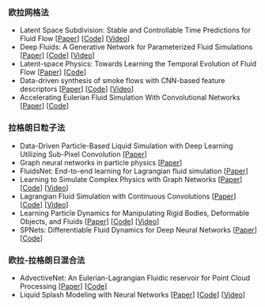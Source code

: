 ### 欧拉网格法

* Latent Space Subdivision: Stable and Controllable Time Predictions for Fluid Flow [[Paper](https://arxiv.org/abs/2003.08723)] [[Code](https://github.com/wiewel/LatentSpaceSubdivision)] [[Video](https://ge.in.tum.de/download/2020-lssubdiv-wiewel.mp4)]
* Deep Fluids: A Generative Network for Parameterized Fluid Simulations [[Paper](http://www.byungsoo.me/project/deep-fluids/paper.pdf)] [[Code](https://github.com/byungsook/deep-fluids)] [[Video](https://youtu.be/hSDzOZ9IO8U)]
* Latent-space Physics: Towards Learning the Temporal Evolution of Fluid Flow [[Paper](http://arxiv.org/abs/1802.10123)] [[Code](https://github.com/wiewel/LatentSpacePhysics)]
* Data-driven synthesis of smoke flows with CNN-based feature descriptors [[Paper](http://ge.in.tum.de/download/2017-sig-chu/2017-sig-chu.pdf)] [[Code](https://github.com/RachelCmy/mantaPatch)] [[Video](https://youtu.be/L50fXkStQso)]
* Accelerating Eulerian Fluid Simulation With Convolutional Networks [[Paper](http://arxiv.org/abs/1607.03597)] [[Code](https://github.com/google/FluidNet)]

### 拉格朗日粒子法

* Data-Driven Particle-Based Liquid Simulation with Deep Learning Utilizing Sub-Pixel Convolution [[Paper](https://dl.acm.org/doi/pdf/10.1145/3451261)]
* Graph neural networks in particle physics [[Paper]((https://iopscience.iop.org/article/10.1088/2632-2153/abbf9a/pdf))]
* FluidsNet: End-to-end learning for Lagrangian fluid simulation [[Paper](https://www.sciencedirect.com/science/article/pii/S0957417420302347?via%3Dihub)]
* Learning to Simulate Complex Physics with Graph Networks [[Paper](https://arxiv.org/abs/2002.09405)] [[Code](https://github.com/deepmind/deepmind-research/tree/master/learning_to_simulate)] [[Video](https://www.youtube.com/watch?v=h7h9zF8OO7E)]
* Lagrangian Fluid Simulation with Continuous Convolutions [[Paper](https://openreview.net/pdf?id=B1lDoJSYDH)] [[Code](https://github.com/intel-isl/DeepLagrangianFluids)] [[Video](https://youtu.be/bhnuhhYBpx0)]
* Learning Particle Dynamics for Manipulating Rigid Bodies, Deformable Objects, and Fluids [[Paper](http://dpi.csail.mit.edu/dpi-paper.pdf)] [[Code](https://github.com/YunzhuLi/DPI-Net)] [[Video](https://youtu.be/FrPpP7aW3Lg)]
* SPNets: Differentiable Fluid Dynamics for Deep Neural Networks [[Paper](https://rse-lab.cs.washington.edu/papers/spnets2018.pdf)] [[Code](https://github.com/cschenck/SmoothParticleNets)]

### 欧拉-拉格朗日混合法
* AdvectiveNet: An Eulerian-Lagrangian Fluidic reservoir for Point Cloud Processing [[Paper](https://arxiv.org/pdf/2002.00118.pdf)] [[Code](https://github.com/xingzhehe/AdvectiveNet-An-Eulerian-Lagrangian-Fluidic-Reservoir-for-Point-Cloud-Processing)]
* Liquid Splash Modeling with Neural Networks [[Paper](https://ge.in.tum.de/download/2018-mlflip-um/2018-mlflip-um.pdf)] [[Code](https://github.com/kiwonum/mlflip)] [[Video](https://youtu.be/so-dCZNTe4w)]
